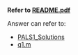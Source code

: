 __Refer to [README.pdf](README.pdf)__

Answer can refer to:
* [PALS1_Solutions](PALS1_Solutions.pdf)
* [q1.m](q1.m)
